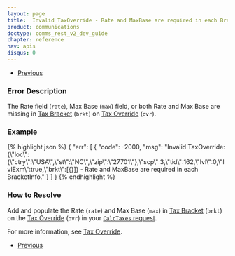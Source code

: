 ```yaml
---
layout: page
title:  Invalid TaxOverride - Rate and MaxBase are required in each BracketInfo
product: communications
doctype: comms_rest_v2_dev_guide
chapter: reference
nav: apis
disqus: 0
---
```


<ul class="pager">
  <li class="previous"><a href="/communications/dev-guide_rest_v2/reference/calculate-tax-errors/"><i class="glyphicon glyphicon-chevron-left"></i>Previous</a></li>
</ul>

<h3>Error Description</h3>
The Rate field (<code>rate</code>), Max Base (<code>max</code>) field, or both Rate and Max Base are missing in <a class="dev-guide-link" href="/communications/dev-guide_rest_v2/reference/tax-bracket/">Tax Bracket</a> (<code>brkt</code>) on <a class="dev-guide-link" href="/communications/dev-guide_rest_v2/reference/tax-override/">Tax Override</a> (<code>ovr</code>).

<h3>Example</h3>
{% highlight json %}
{
  "err": [
      {
        "code": -2000,
        "msg": "Invalid TaxOverride: {\"loc\":{\"ctry\":\"USA\",\"st\":\"NC\",\"zip\":\"27701\"},\"scp\":3,\"tid\":162,\"lvl\":0,\"lvlExm\":true,\"brkt\":[{}]} - Rate and MaxBase are required in each BracketInfo."
      }
  ]
}
{% endhighlight %}

<h3>How to Resolve</h3>
Add and populate the Rate (<code>rate</code>) and Max Base (<code>max</code>) in <a class="dev-guide-link" href="/communications/dev-guide_rest_v2/reference/tax-bracket/">Tax Bracket</a> (<code>brkt</code>) on the <a class="dev-guide-link" href="/communications/dev-guide_rest_v2/reference/tax-override/">Tax Override</a> (<code>ovr</code>) in your <a class="dev-guide-link" href="/communications/dev-guide_rest_v2/reference/calc-taxes-request/"><code>CalcTaxes</code> request</a>.

For more information, see <a class="dev-guide-link" href="/communications/dev-guide_rest_v2/customizing-transactions/sample-transactions/tax-override/">Tax Override</a>.

<ul class="pager">
  <li class="previous"><a href="/communications/dev-guide_rest_v2/reference/calculate-tax-errors/"><i class="glyphicon glyphicon-chevron-left"></i>Previous</a></li>
</ul>